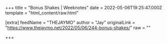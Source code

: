 
+++
title = "Bonus Shakes | Weeknotes"
date = 2022-05-06T19:25:47.000Z
template = "html_content/raw.html"

[extra]
feedName = "THEJAYMO"
author = "Jay"
originalLink = "https://www.thejaymo.net/2022/05/06/244-bonus-shakes/"
raw = ""

+++

